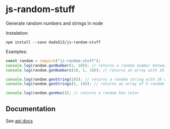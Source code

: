# js-random-stuff

Generate random numbers and strings in node

Instalation:

`npm install --save dada513/js-random-stuff`

Examples:

```js
const random = require("js-random-stuff");
console.log(random.genNumber(1, 10)); // returns a random number between 1 and 10
console.log(random.genNumbers(10, 1, 10)); // returns an array with 10 random numbers between 1 and 10

console.log(random.genString(10)); // returns a random string with 10 characters
console.log(random.genStrings(5, 10)); // returns an array of 5 random strings with 10 characters

console.log(random.genHex()); // returns a random hex color
```

## Documentation

See [api docs](https://github.com/dada513/js-random-stuff/blob/master/docs.md)
